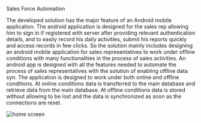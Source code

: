 Sales Force Automation

The developed solution has the major feature of an Android mobile application. The android application is designed for the sales rep 
allowing him to sign in if registered with server after providing relevant authentication details, and to easily record his daily
activities, submit his reports quickly and access records in few clicks. So the solution mainly includes designing an android mobile
application for sales representatives to work under offline conditions with many functionalities in the process of sales activities.
An android app is designed with all the features needed to automate the process of sales representatives
with the solution of enabling offline data syn. The application is designed to work under both online and offline conditions.
At online conditions data is transferred to the main database and retrieve data from the main database. At offline conditions data is
stored without allowing to be lost and the data is synchronized as soon as the connections are reset.

![home screen](https://user-images.githubusercontent.com/25105254/39959253-b653c122-562c-11e8-82bf-4dad5c0bd3f4.png)


